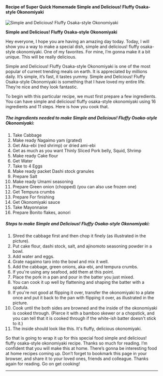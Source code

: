             

#### Recipe of Super Quick Homemade Simple and Delicious! Fluffy Osaka-style Okonomiyaki

![Simple and Delicious! Fluffy Osaka-style Okonomiyaki](https://img-global.cpcdn.com/recipes/5296804259168256/751x532cq70/simple-and-delicious-fluffy-osaka-style-okonomiyaki-recipe-main-photo.jpg)

**Simple and Delicious! Fluffy Osaka-style Okonomiyaki**

Hey everyone, I hope you are having an amazing day today. Today, I will show you a way to make a special dish, simple and delicious! fluffy osaka-style okonomiyaki. One of my favorites. For mine, I’m gonna make it a bit unique. This will be really delicious.

Simple and Delicious! Fluffy Osaka-style Okonomiyaki is one of the most popular of current trending meals on earth. It is appreciated by millions daily. It’s simple, it’s fast, it tastes yummy. Simple and Delicious! Fluffy Osaka-style Okonomiyaki is something that I have loved my entire life. They’re nice and they look fantastic.

To begin with this particular recipe, we must first prepare a few ingredients. You can have simple and delicious! fluffy osaka-style okonomiyaki using 16 ingredients and 11 steps. Here is how you cook that.

##### The ingredients needed to make Simple and Delicious! Fluffy Osaka-style Okonomiyaki:

1.  Take Cabbage
2.  Make ready Nagaimo yam (grated)
3.  Get Aka-ebi (red shrimp) or dried ami-ebi
4.  Get as much as you want Thinly Sliced Pork belly, Squid, Shrimp
5.  Make ready Cake flour
6.  Get Water
7.  Take to 4 Eggs
8.  Make ready packet Dashi stock granules
9.  Prepare Salt
10.  Make ready Umami seasoning
11.  Prepare Green onion (chopped) (you can also use frozen one)
12.  Get Tempura crumbs
13.  Prepare For finishing
14.  Get Okonomiyaki sauce
15.  Take Mayonnaise
16.  Prepare Bonito flakes, aonori

##### Steps to make Simple and Delicious! Fluffy Osaka-style Okonomiyaki:

1.  Shred the cabbage first and then chop it finely (as illustrated in the picture).
2.  Put cake flour, dashi stock, salt, and ajinomoto seasoning powder in a bowl.
3.  Add water and eggs.
4.  Grate nagaimo taro into the bowl and mix it well.
5.  Add the cabbage, green onions, aka-ebi, and tempura crumbs.
6.  If you're using any seafood, add them at this point.
7.  Place the pork in a pan and pour in the batter you just mixed.
8.  You can cook it up well by flattening and shaping the batter with a spatula.
9.  If you're not good at flipping it over, transfer the okonomiyaki to a plate once and put it back to the pan with flipping it over, as illustrated in the picture.
10.  Cook until the both sides are browned and the inside of the okonomiyaki is cooked through. (Pierce it with a bamboo skewer or a chopstick, and you can tell that it is cooked through if the white-ish batter doesn't stick to it.)
11.  The inside should look like this. It's fluffy, delicious okonomiyaki.

So that is going to wrap it up for this special food simple and delicious! fluffy osaka-style okonomiyaki recipe. Thanks so much for reading. I’m confident that you will make this at home. There’s gonna be interesting food at home recipes coming up. Don’t forget to bookmark this page in your browser, and share it to your loved ones, friends and colleague. Thanks again for reading. Go on get cooking!

* * *